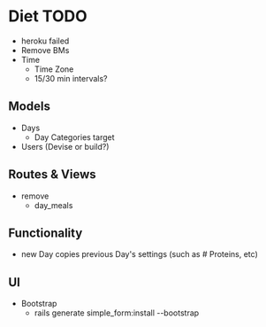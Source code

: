 # Diet TODO

- heroku failed
- Remove BMs
- Time
  - Time Zone
  - 15/30 min intervals?

## Models

- Days
  - Day Categories target
- Users (Devise or build?)

## Routes & Views

- remove
  - day_meals

## Functionality

- new Day copies previous Day's settings (such as # Proteins, etc)

## UI

- Bootstrap
  - rails generate simple_form:install --bootstrap
